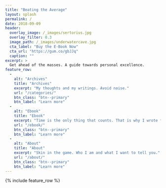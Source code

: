 ```yaml
---
title: "Beating the Average"
layout: splash
permalink: /
date: 2018-09-09
header:
  overlay_image: /_images/sertorius.jpg
  overlay_filter: 0.3 
  image_path: /_images/underwatercave.jpg
  cta_label: "Buy the E-Book Now"
  cta_url: "https://gum.co/gbJJq"
  caption: ""
excerpt: >
  Get ahead of the masses. A guide towards personal excellence.
feature_row:
  - 
    alt: "Archives"
    title: "Archives"
    excerpt: "My thoughts and my writings. Avoid noise."
    url: "/categories/"
    btn_class: "btn--primary"
    btn_label: "Learn more"
  - 
    alt: "Ebook"
    title: "Ebook"
    excerpt: "Time is the only thing that counts. That is why I wrote **a condensed, no nonsense ebook** to jumpstart your journey."
    url: "/ebook/"
    btn_class: "btn--primary"
    btn_label: "Learn more"
  - 
    alt: "About"
    title: "About"
    excerpt: "Skin in the game. Who I am and what I want to tell you."
    url: "/about/"
    btn_class: "btn--primary"
    btn_label: "Learn more"      
---
```


{% include feature_row %}